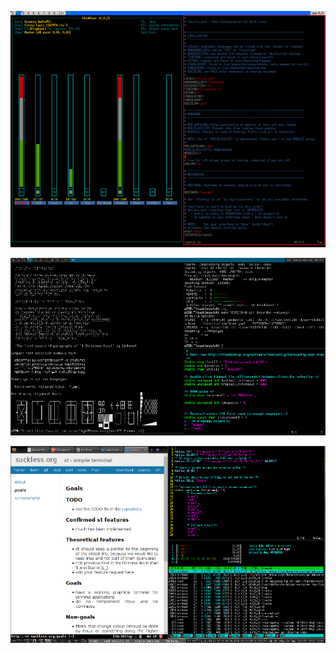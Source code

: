 [![Screenshot](putain-ouais-s.png)](putain-ouais.png)

[![Screenshot](hendry-s.png)](hendry.png)

[![Screenshot](20h-2012-s.png)](20h-2012.png)

